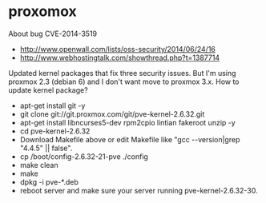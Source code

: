 proxomox
========

About bug CVE-2014-3519
- http://www.openwall.com/lists/oss-security/2014/06/24/16
- http://www.webhostingtalk.com/showthread.php?t=1387714

Updated kernel packages that fix three security issues. But I'm using proxmox 2.3 (debian 6) and I don't want move to proxmox 3.x. How to update kernel package?

- apt-get install git -y
- git clone git://git.proxmox.com/git/pve-kernel-2.6.32.git
- apt-get install libncurses5-dev rpm2cpio lintian fakeroot unzip -y
- cd pve-kernel-2.6.32
- Download Makefile above or edit Makefile like "gcc --version|grep "4\.4\.5" || false".
- cp /boot/config-2.6.32-21-pve ./config
- make clean
- make
- dpkg -i pve-*.deb
- reboot server and make sure your server running pve-kernel-2.6.32-30.
